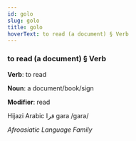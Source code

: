 ```yaml
---
id: golo
slug: golo
title: golo
hoverText: to read (a document) § Verb
---
```


### to read (a document) § Verb

**Verb**: to read

**Noun**: a document/book/sign

**Modifier**: read

Hijazi Arabic قرا gara /ɡara/

*Afroasiatic Language Family*